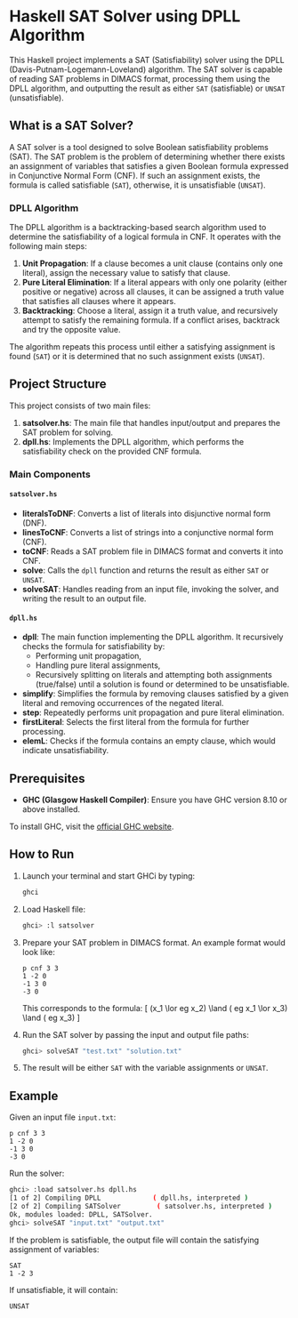 
# Haskell SAT Solver using DPLL Algorithm

This Haskell project implements a SAT (Satisfiability) solver using the DPLL (Davis-Putnam-Logemann-Loveland) algorithm. The SAT solver is capable of reading SAT problems in DIMACS format, processing them using the DPLL algorithm, and outputting the result as either `SAT` (satisfiable) or `UNSAT` (unsatisfiable).

## What is a SAT Solver?

A SAT solver is a tool designed to solve Boolean satisfiability problems (SAT). The SAT problem is the problem of determining whether there exists an assignment of variables that satisfies a given Boolean formula expressed in Conjunctive Normal Form (CNF). If such an assignment exists, the formula is called satisfiable (`SAT`), otherwise, it is unsatisfiable (`UNSAT`).

### DPLL Algorithm

The DPLL algorithm is a backtracking-based search algorithm used to determine the satisfiability of a logical formula in CNF. It operates with the following main steps:
1. **Unit Propagation**: If a clause becomes a unit clause (contains only one literal), assign the necessary value to satisfy that clause.
2. **Pure Literal Elimination**: If a literal appears with only one polarity (either positive or negative) across all clauses, it can be assigned a truth value that satisfies all clauses where it appears.
3. **Backtracking**: Choose a literal, assign it a truth value, and recursively attempt to satisfy the remaining formula. If a conflict arises, backtrack and try the opposite value.

The algorithm repeats this process until either a satisfying assignment is found (`SAT`) or it is determined that no such assignment exists (`UNSAT`).

## Project Structure

This project consists of two main files:
1. **satsolver.hs**: The main file that handles input/output and prepares the SAT problem for solving.
2. **dpll.hs**: Implements the DPLL algorithm, which performs the satisfiability check on the provided CNF formula.

### Main Components

#### `satsolver.hs`
- **literalsToDNF**: Converts a list of literals into disjunctive normal form (DNF).
- **linesToCNF**: Converts a list of strings into a conjunctive normal form (CNF).
- **toCNF**: Reads a SAT problem file in DIMACS format and converts it into CNF.
- **solve**: Calls the `dpll` function and returns the result as either `SAT` or `UNSAT`.
- **solveSAT**: Handles reading from an input file, invoking the solver, and writing the result to an output file.

#### `dpll.hs`
- **dpll**: The main function implementing the DPLL algorithm. It recursively checks the formula for satisfiability by:
  - Performing unit propagation,
  - Handling pure literal assignments,
  - Recursively splitting on literals and attempting both assignments (true/false) until a solution is found or determined to be unsatisfiable.
- **simplify**: Simplifies the formula by removing clauses satisfied by a given literal and removing occurrences of the negated literal.
- **step**: Repeatedly performs unit propagation and pure literal elimination.
- **firstLiteral**: Selects the first literal from the formula for further processing.
- **elemL**: Checks if the formula contains an empty clause, which would indicate unsatisfiability.

## Prerequisites

- **GHC (Glasgow Haskell Compiler)**: Ensure you have GHC version 8.10 or above installed.
  
To install GHC, visit the [official GHC website](https://www.haskell.org/ghc/).

## How to Run

1. Launch your terminal and start GHCi by typing:
   ```bash
   ghci
   ```
   
2. Load Haskell file:
   ```bash
   ghci> :l satsolver
   ```

3. Prepare your SAT problem in DIMACS format. An example format would look like:
   ```
   p cnf 3 3
   1 -2 0
   -1 3 0
   -3 0
   ```
   This corresponds to the formula: 
   \[
   (x_1 \lor 
eg x_2) \land (
eg x_1 \lor x_3) \land (
eg x_3)
   \]

4. Run the SAT solver by passing the input and output file paths:
   ```bash
   ghci> solveSAT "test.txt" "solution.txt"
   ```

5. The result will be either `SAT` with the variable assignments or `UNSAT`.

## Example

Given an input file `input.txt`:
```
p cnf 3 3
1 -2 0
-1 3 0
-3 0
```

Run the solver:
```bash
ghci> :load satsolver.hs dpll.hs
[1 of 2] Compiling DPLL             ( dpll.hs, interpreted )
[2 of 2] Compiling SATSolver         ( satsolver.hs, interpreted )
Ok, modules loaded: DPLL, SATSolver.
ghci> solveSAT "input.txt" "output.txt"

```

If the problem is satisfiable, the output file will contain the satisfying assignment of variables:
```
SAT
1 -2 3
```
If unsatisfiable, it will contain:
```
UNSAT
```
